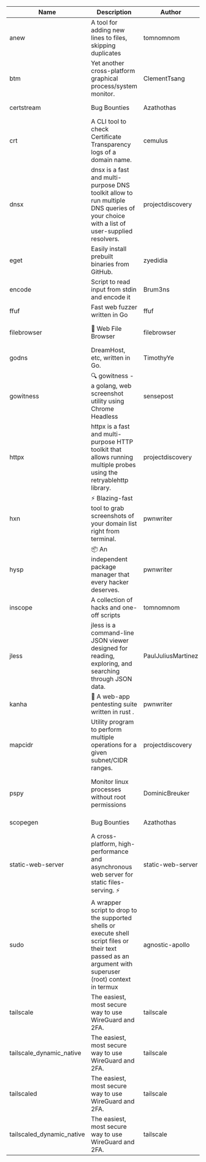 | Name | Description | Author | Repository | Stars | Version | Updated | Size | SHA256SUM | B3SUM | Source | Language | License |
| ---- | ----------- | ------ | ---------- | ----- | ------- | ------- | ---- | --- | ------ | --------|-------- | ------- |
| anew | A tool for adding new lines to files, skipping duplicates | tomnomnom | [https://github.com/tomnomnom/anew](https://github.com/tomnomnom/anew) | 1105 | v0.1.1 | 2022-03-15T22:35:31Z | 1.41 MB | 2eb1386ff27e51b89de86cab5e15631a14a3661645c5d02fe151c911d5e7b91a | db660e8875356aa0783b32ef56454227251390fd7d733aedf71c59278ae005e5 | https://raw.githubusercontent.com/Azathothas/Toolpacks/main/aarch64_arm64_v8a_Android/anew | Go | MIT License |
| btm | Yet another cross-platform graphical process/system monitor. | ClementTsang | [https://github.com/ClementTsang/bottom](https://github.com/ClementTsang/bottom) | 8173 | 0.9.6 | 2023-08-27T01:43:44Z | 3.11 MB | 3972c2a025d299d7156755bd4db12b5654ec551ecb44616b64a8cc7900e51c46 | 0239eed89a8d263fca4fa5729fbeab1e12234e84773317e9dc99ff941a41c1e7 | https://raw.githubusercontent.com/Azathothas/Toolpacks/main/aarch64_arm64_v8a_Android/btm | Rust | MIT License |
| certstream |  Bug Bounties | Azathothas | [https://github.com/Azathothas/Arsenal](https://github.com/Azathothas/Arsenal) | 13 | null |  | 4.54 MB | 0df33e89377c5a2b5fbcae694720a2959eb151f4bf17a39999775fc900fafb06 | 3fe4e454b466f31ff374a98c8bc72a97c8a2052954dc740010a6c174c3b96b30 | https://raw.githubusercontent.com/Azathothas/Toolpacks/main/aarch64_arm64_v8a_Android/certstream | Shell | null |
| crt | A CLI tool to check Certificate Transparency logs of a domain name. | cemulus | [https://github.com/cemulus/crt](https://github.com/cemulus/crt) | 64 | v0.1.0 | 2022-03-08T21:41:54Z | 4.63 MB | 4bad9a5fae7d84d283701d9b0f64504eb4e6267def90a3d67962784d4c605028 | 969ebaf329a0cff73b7afc4f4a4e49966bc0e2d0d0d7d635f1754ddb7793881a | https://raw.githubusercontent.com/Azathothas/Toolpacks/main/aarch64_arm64_v8a_Android/crt | Go | Apache License 2.0 |
| dnsx | dnsx is a fast and multi-purpose DNS toolkit allow to run multiple DNS queries of your choice with a list of user-supplied resolvers. | projectdiscovery | [https://github.com/projectdiscovery/dnsx](https://github.com/projectdiscovery/dnsx) | 1818 | v1.1.6 | 2023-11-11T19:20:44Z | 25.01 MB | 2520dbf576751bced778ffda37abfb3420acfa7d0988306d2af7211ff6002d9d | 27210f9121580779cd2d6e113bf95a1051182dc26dc48b3d3f34db0e9fe7c2ff | https://raw.githubusercontent.com/Azathothas/Toolpacks/main/aarch64_arm64_v8a_Android/dnsx | Go | MIT License |
| eget | Easily install prebuilt binaries from GitHub. | zyedidia | [https://github.com/zyedidia/eget](https://github.com/zyedidia/eget) | 655 | v1.3.3 | 2023-02-22T05:15:46Z | 6.49 MB | 4ffbe5a4ddd84b7c3092c2c06b33c24d43429d2984d9fb04143036f5d08671ba | 96c2d1cb28cada27452d3c824740e4dcc9d45f3c838659cb5b74371d25f58ca3 | https://raw.githubusercontent.com/Azathothas/Toolpacks/main/aarch64_arm64_v8a_Android/eget | Go | MIT License |
| encode | Script to read input from stdin and encode it | Brum3ns | [https://github.com/Brum3ns/encode](https://github.com/Brum3ns/encode) | 18 | null |  | 2.49 MB | a558e602bd8195f86fa90ccdc3e52189803889ce1fd77e7ffcda71bb0b28df04 | 000d337f7ab5e79a030a9b5cecc448dd1bb3f9ea50b4459e06a49a7a13d423b5 | https://raw.githubusercontent.com/Azathothas/Toolpacks/main/aarch64_arm64_v8a_Android/encode | Go | MIT License |
| ffuf | Fast web fuzzer written in Go | ffuf | [https://github.com/ffuf/ffuf](https://github.com/ffuf/ffuf) | 10717 | v2.1.0 | 2023-09-16T12:23:19Z | 8.18 MB | b191c81fcea3a8c091a7302aff5b3f9225bb9ff3ec77467a55909d4bc0799e00 | 9d2569e96b00aae2ceadbe0a7f5b99dca5edef7fc795520e19aa9b0534cc0b07 | https://raw.githubusercontent.com/Azathothas/Toolpacks/main/aarch64_arm64_v8a_Android/ffuf | Go | MIT License |
| filebrowser | 📂 Web File Browser | filebrowser | [https://github.com/filebrowser/filebrowser](https://github.com/filebrowser/filebrowser) | 22023 | v2.27.0 | 2024-01-02T14:38:37Z | 13.29 MB | cb0d42109765bd6ad72e6f1cb832843da307e62ad34b4472b3c1412a1ddf1b09 | 0a631e4e01b3461139e27af499f27c07651c5736e07dc227f27aa9074c035355 | https://raw.githubusercontent.com/Azathothas/Toolpacks/main/aarch64_arm64_v8a_Android/filebrowser | Go | Apache License 2.0 |
| godns |  DreamHost, etc, written in Go. | TimothyYe | [https://github.com/TimothyYe/godns](https://github.com/TimothyYe/godns) | 1384 | v3.0.4 | 2023-10-22T12:12:07Z | 11.80 MB | 3dc8fe87d6a50045a291e797a7fe3c1b60cef2415523ee1df7aec08b9b6806db | 1f7981e4c45cc0b593f55e544430d252964c9f93fa26d2d9dbd9384f896f10f8 | https://raw.githubusercontent.com/Azathothas/Toolpacks/main/aarch64_arm64_v8a_Android/godns | Go | Apache License 2.0 |
| gowitness | 🔍 gowitness - a golang, web screenshot utility using Chrome Headless | sensepost | [https://github.com/sensepost/gowitness](https://github.com/sensepost/gowitness) | 2509 | 2.5.1 | 2023-10-29T11:11:30Z | 25.96 MB | ebca2ecd22c1b363d7a9cd50c579c2a08bc256892c26cc77afb470fdbe95474d | 35a544a50ccb894b3b97583ff264b7d5703ddea0e7de71eae4ef492c2f6ccf69 | https://raw.githubusercontent.com/Azathothas/Toolpacks/main/aarch64_arm64_v8a_Android/gowitness | Go | GNU General Public License v3.0 |
| httpx | httpx is a fast and multi-purpose HTTP toolkit that allows running multiple probes using the retryablehttp library. | projectdiscovery | [https://github.com/projectdiscovery/httpx](https://github.com/projectdiscovery/httpx) | 6302 | v1.3.7 | 2023-11-13T07:26:10Z | 39.73 MB | 87eb27fd0664640608b2c6b88308a4cb1a18474847872f70b8ebab5d13a2d929 | 6920546d8f6b1f17bef27454a59b7767bc76cb76a8e7fca834f9c1df61be1787 | https://raw.githubusercontent.com/Azathothas/Toolpacks/main/aarch64_arm64_v8a_Android/httpx | Go | MIT License |
| hxn | ⚡ Blazing-fast tool to grab screenshots of your domain list right from terminal. | pwnwriter | [https://github.com/pwnwriter/haylxon](https://github.com/pwnwriter/haylxon) | 348 | v0.1.9 | 2023-11-03T07:24:19Z | 6.03 MB | 00beea370df22444c42630214003b15aef56452b0efffe2d28b2d359c37730cb | e3c35e6a78aea80bbf6df60a7d76aeac504ae1ede83d3df1056243d581457119 | https://raw.githubusercontent.com/Azathothas/Toolpacks/main/aarch64_arm64_v8a_Android/hxn | Rust | MIT License |
| hysp | 📦 An independent package manager that every hacker deserves. | pwnwriter | [https://github.com/pwnwriter/hysp](https://github.com/pwnwriter/hysp) | 384 | v0.1.2 | 2023-12-13T15:03:18Z | 3.26 MB | 30f187974d9bbb3c7bd785920ddbde466e614a701f4e9d7c82c174329de86b10 | 3b696a38a5662ec75f5efce2f143d8ffd5972919fd079d210c6a2050df640540 | https://raw.githubusercontent.com/Azathothas/Toolpacks/main/aarch64_arm64_v8a_Android/hysp | Rust | MIT License |
| inscope | A collection of hacks and one-off scripts | tomnomnom | [https://github.com/tomnomnom/hacks](https://github.com/tomnomnom/hacks) | 1956 | null |  | 1.79 MB | 3416eccdf3446762e3abd882d59baa68e4e9eff786711b6f248b92809f09d1d4 | f86bb37bf54aa135d6f8931a933cd0c3b6d1e53f39f5cc379ba93c62fa048d37 | https://raw.githubusercontent.com/Azathothas/Toolpacks/main/aarch64_arm64_v8a_Android/inscope | Go | null |
| jless | jless is a command-line JSON viewer designed for reading, exploring, and searching through JSON data. | PaulJuliusMartinez | [https://github.com/PaulJuliusMartinez/jless](https://github.com/PaulJuliusMartinez/jless) | 4293 | v0.9.0 | 2023-07-17T02:51:34Z | 1.74 MB | 7833474dcc6a493542580897949bb4b842e0f9e2e71834ee6072c469573120f5 | 56e6f82dd4b81ec33cf1d76090f6522514c0f96bb2843c12688e1979015ee859 | https://raw.githubusercontent.com/Azathothas/Toolpacks/main/aarch64_arm64_v8a_Android/jless | Rust | MIT License |
| kanha | 🦚 A web-app pentesting suite written in rust . | pwnwriter | [https://github.com/pwnwriter/kanha](https://github.com/pwnwriter/kanha) | 219 | v-v0.1.2 | 2023-10-17T16:42:52Z | 2.78 MB | d92ce5d7f396d0cd46c7766bca3aaa0351abb4cfec0279b94783eb06dfd0d303 | 6b2ed3125975891cddc8001b3ae8b6ce658ff5828a4f36e2fba36118a4d3dd34 | https://raw.githubusercontent.com/Azathothas/Toolpacks/main/aarch64_arm64_v8a_Android/kanha | Rust | MIT License |
| mapcidr | Utility program to perform multiple operations for a given subnet/CIDR ranges. | projectdiscovery | [https://github.com/projectdiscovery/mapcidr](https://github.com/projectdiscovery/mapcidr) | 870 | v1.1.16 | 2023-11-23T07:59:56Z | 22.31 MB | bb563fc36ac9995abd85d8f38640edeecbcc572414fce1386f98f5ed71e44ee8 | 116b6614dc088c8a5c8b24f91ec7ce97e753a3216782259b3d4400207d345592 | https://raw.githubusercontent.com/Azathothas/Toolpacks/main/aarch64_arm64_v8a_Android/mapcidr | Go | MIT License |
| pspy | Monitor linux processes without root permissions | DominicBreuker | [https://github.com/DominicBreuker/pspy](https://github.com/DominicBreuker/pspy) | 4294 | v1.2.1 | 2023-01-17T21:10:08Z | 3.48 MB | a03bfd8e5a86c7a8df413cd780b6a5c267c3ae2a41b720c6c3a546d26f6dd0c9 | 431f8844e9bac0c2b8299fd6a17306efbc27835f9864c966c83226223f6b8938 | https://raw.githubusercontent.com/Azathothas/Toolpacks/main/aarch64_arm64_v8a_Android/pspy | Go | GNU General Public License v3.0 |
| scopegen |  Bug Bounties | Azathothas | [https://github.com/Azathothas/Arsenal](https://github.com/Azathothas/Arsenal) | 13 | null |  | 1.54 MB | 2d58783ff18acd4f320e24e23e069675ce7a9450a0699788bc93dac748ca40bd | 41a4dfc3b96bea9b89311691e92cc2f5635cabd341893c66fcd1e63a5835ef27 | https://raw.githubusercontent.com/Azathothas/Toolpacks/main/aarch64_arm64_v8a_Android/scopegen | Shell | null |
| static-web-server | A cross-platform, high-performance and asynchronous web server for static files-serving. ⚡ | static-web-server | [https://github.com/static-web-server/static-web-server](https://github.com/static-web-server/static-web-server) | 957 | v2.24.2 | 2023-12-28T17:38:30Z | 6.44 MB | b91c0be5c541d063ef553aeac152f2c553a22bfd26e1d9da736e4bcd6c3299d5 | b81d7d2f8f24eccd2eb58d3ed59d3fdae47075101c03e692c53ac2b4eb5023f5 | https://raw.githubusercontent.com/Azathothas/Toolpacks/main/aarch64_arm64_v8a_Android/static-web-server | Rust | Apache License 2.0 |
| sudo | A wrapper script to drop to the supported shells or execute shell script files or their text passed as an argument with superuser (root) context in termux | agnostic-apollo | [https://github.com/agnostic-apollo/sudo](https://github.com/agnostic-apollo/sudo) | 63 | v0.2.0 | 2021-04-10T21:03:11Z | 0.24 MB | 9e56787b3ca489a9eb9e3a64f54944aa92c728d18576972ef7ef6bb10ca6462c | 261a7ec6cf5ed2fbc82f8128f2583eda7faeb8939b9e08143046f0b046e504ae | https://raw.githubusercontent.com/Azathothas/Toolpacks/main/aarch64_arm64_v8a_Android/sudo | Shell | MIT License |
| tailscale | The easiest, most secure way to use WireGuard and 2FA. | tailscale | [https://github.com/tailscale/tailscale](https://github.com/tailscale/tailscale) | 14800 | v1.56.1 | 2023-12-15T19:44:23Z | 10.42 MB | a114fc9064192e1eddbf0cec8ca95ff342df0b2ae717a6f9c628387ed6451c98 | 0887795552cff90cfd0844694b6c3a87024d97fae58c9a5ce8f7d806eaf923ce | https://raw.githubusercontent.com/Azathothas/Toolpacks/main/aarch64_arm64_v8a_Android/tailscale | Go | BSD 3-Clause New or Revised License |
| tailscale_dynamic_native | The easiest, most secure way to use WireGuard and 2FA. | tailscale | [https://github.com/tailscale/tailscale](https://github.com/tailscale/tailscale) | 14800 | v1.56.1 | 2023-12-15T19:44:23Z | 10.69 MB | 1ff023ebeff524c824341062809bf925cdc34d55c58f35b06f40396523eb534a | 36c2728b266dd59e21913ec38ef8576b58df9b8f61f9b07c9f41005b4186bc6b | https://raw.githubusercontent.com/Azathothas/Toolpacks/main/aarch64_arm64_v8a_Android/tailscale_dynamic_native | Go | BSD 3-Clause New or Revised License |
| tailscaled | The easiest, most secure way to use WireGuard and 2FA. | tailscale | [https://github.com/tailscale/tailscale](https://github.com/tailscale/tailscale) | 14800 | v1.56.1 | 2023-12-15T19:44:23Z | 28.10 MB | 0340d673d4d2dcb8101c0bbfae2b4e3077626b9c48d4b930a2703a7b94029e77 | 8b556ab47194a3898393c5032987574b325777ecc36faf4dc4fdb34a52b98e2e | https://raw.githubusercontent.com/Azathothas/Toolpacks/main/aarch64_arm64_v8a_Android/tailscaled | Go | BSD 3-Clause New or Revised License |
| tailscaled_dynamic_native | The easiest, most secure way to use WireGuard and 2FA. | tailscale | [https://github.com/tailscale/tailscale](https://github.com/tailscale/tailscale) | 14800 | v1.56.1 | 2023-12-15T19:44:23Z | 29.86 MB | 24591a2e62866a8ce10341be91c91e8a6e1166b84d110df49d5dd57643de86e3 | c3417ea2b3d36621d9481de138f1673daa3e7b6e45352e5e8594562de91ea83d | https://raw.githubusercontent.com/Azathothas/Toolpacks/main/aarch64_arm64_v8a_Android/tailscaled_dynamic_native | Go | BSD 3-Clause New or Revised License |

